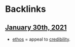 
# Backlinks
## [January 30th, 2021](<January 30th, 2021.md>)
- [ethos](<ethos.md>) = appeal to [credibility](<credibility.md>).

